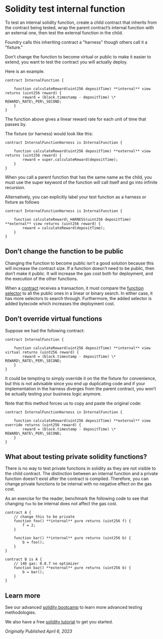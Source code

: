 # Solidity test internal function

To test an internal solidity function, create a child contract that inherits from the contract being tested, wrap the parent contract’s internal function with an external one, then test the external function in the child.

Foundry calls this inheriting contract a "harness" though others call it a "fixture."

Don’t change the function to become virtual or public to make it easier to extend, you want to test the contract you will actually deploy.

Here is an example.

```solidity
contract InternalFunction {

	function calculateReward(uint256 depositTime) **internal** view returns (uint256 reward) {
		reward = (block.timestamp - depositTime) \* REWARD\_RATE\_PER\_SECOND;
	}
}
```

The function above gives a linear reward rate for each unit of time that passes by.

The fixture (or harness) would look like this:

```solidity
contract InternalFunctionHarness is InternalFunction {

	function calculateReward(uint256 depositTime) **external** view returns (uint256 reward) {
		reward = super.calculateReward(depositTime);
	}
}
```

When you call a parent function that has the same name as the child, you must use the super keyword of the function will call itself and go into infinite recursion.

Alternatively, you can explicitly label your test function as a harness or fixture as follows

```solidity
contract InternalFunctionHarness is InternalFunction {

	function calculateReward\_HARNESS(uint256 depositTime) **external** view returns (uint256 reward) {
		reward = calculateReward(depositTime);
	}
}
```

## Don’t change the function to be public

Changing the function to become public isn’t a good solution because this will increase the contract size. If a function doesn’t need to be public, then don’t make it public. It will increase the gas cost both for deployment, and the execution of the other functions.

When a [contract](https://www.rareskills.io/post/smart-contract-creation-cost) receives a transaction, it must compare the [function selector](https://www.rareskills.io/post/function-selector) to all the public ones in a linear or binary search. In either case, it has more selectors to search through. Furthermore, the added selector is added bytecode which increases the deployment cost.

## Don’t override virtual functions

Suppose we had the following contract:

```solidity
contract InternalFunction {

	function calculateReward(uint256 depositTime) **internal** view virtual returns (uint256 reward) {
		reward = (block.timestamp - depositTime) \* REWARD\_RATE\_PER\_SECOND;
	}
}
```

It could be tempting to simply override it on the the fixture for convenience, but this is not advisable since you end up duplicating code and if your implementation in the harness diverges from the parent contract, you won’t be actually testing your business logic anymore.

Note that this method forces us to copy and paste the original code:

```solidity
contract InternalFunctionHarness in InternalFunction {

	function calculateReward(uint256 depositTime) **external** view override returns (uint256 reward) {
		reward = (block.timestamp - depositTime) \* REWARD\_RATE\_PER\_SECOND;
	}
}
```

## What about testing private solidity functions?

There is no way to test private functions in solidity as they are not visible to the child contract. The distinction between an internal function and a private function doesn’t exist after the contract is compiled. Therefore, you can change private functions to be internal with no negative effect on the gas cost.

As an exercise for the reader, benchmark the following code to see that changing `foo` to be internal does not affect the gas cost.

```solidity
contract A {
    // change this to be private
    function foo() **internal** pure returns (uint256 f) {
        f = 2;
    }

    function bar() **internal** pure returns (uint256 b) {
        b = foo();
    }
}

contract B is A {
    // 146 gas: 0.8.7 no optimizer
    function baz() **external** pure returns (uint256 b) {
        b = bar();
    }
}
```

## Learn more

See our advanced [solidity bootcamp](https://www.rareskills.io/solidity-bootcamp) to learn more advanced testing methodologies.

We also have a free [solidity tutorial](https://www.rareskills.io/learn-solidity) to get you started.

*Originally Published April 6, 2023*
